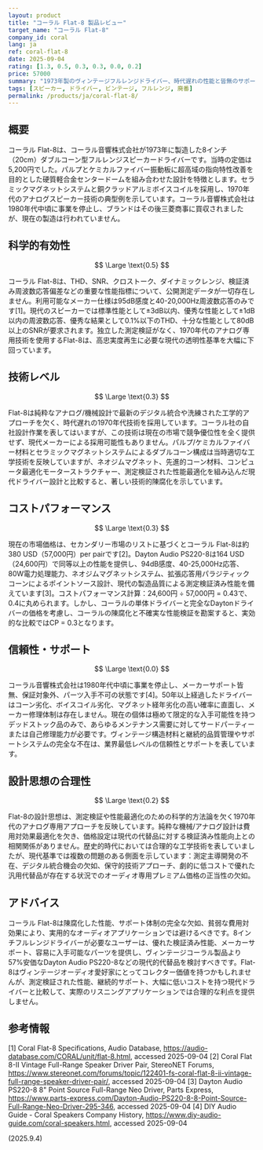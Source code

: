 ```yaml
---
layout: product
title: "コーラル Flat-8 製品レビュー"
target_name: "コーラル Flat-8"
company_id: coral
lang: ja
ref: coral-flat-8
date: 2025-09-04
rating: [1.3, 0.5, 0.3, 0.3, 0.0, 0.2]
price: 57000
summary: "1973年製のヴィンテージフルレンジドライバー、時代遅れの性能と皆無のサポート体制"
tags: [スピーカー, ドライバー, ビンテージ, フルレンジ, 廃番]
permalink: /products/ja/coral-flat-8/
---
```

## 概要

コーラル Flat-8は、コーラル音響株式会社が1973年に製造した8インチ（20cm）ダブルコーン型フルレンジスピーカードライバーです。当時の定価は5,200円でした。パルプとケミカルファイバー振動板に超高域の指向特性改善を目的とした硬質軽合金センタードームを組み合わせた設計を特徴とします。セラミックマグネットシステムと銅クラッドアルミボイスコイルを採用し、1970年代のアナログスピーカー技術の典型例を示しています。コーラル音響株式会社は1980年代中頃に事業を停止し、ブランドはその後三菱商事に買収されましたが、現在の製造は行われていません。

## 科学的有効性

$$ \Large \text{0.5} $$

コーラル Flat-8は、THD、SNR、クロストーク、ダイナミックレンジ、検証済み周波数応答偏差などの重要な性能指標について、公開測定データが一切存在しません。利用可能なメーカー仕様は95dB感度と40-20,000Hz周波数応答のみです[1]。現代のスピーカーでは標準性能として±3dB以内、優秀な性能として±1dB以内の周波数応答、優秀な結果として0.1%以下のTHD、十分な性能として80dB以上のSNRが要求されます。独立した測定検証がなく、1970年代のアナログ専用技術を使用するFlat-8は、高忠実度再生に必要な現代の透明性基準を大幅に下回っています。

## 技術レベル

$$ \Large \text{0.3} $$

Flat-8は純粋なアナログ/機械設計で最新のデジタル統合や洗練された工学的アプローチを欠く、時代遅れの1970年代技術を採用しています。コーラル社の自社設計作業を表してはいますが、この技術は現在の市場で競争優位性を全く提供せず、現代メーカーによる採用可能性もありません。パルプ/ケミカルファイバー材料とセラミックマグネットシステムによるダブルコーン構成は当時適切な工学技術を反映していますが、ネオジムマグネット、先進的コーン材料、コンピュータ最適化モーターストラクチャー、測定検証された性能最適化を組み込んだ現代ドライバー設計と比較すると、著しい技術的陳腐化を示しています。

## コストパフォーマンス

$$ \Large \text{0.3} $$

現在の市場価格は、セカンダリー市場のリストに基づくとコーラル Flat-8は約380 USD（57,000円）per pairです[2]。Dayton Audio PS220-8は164 USD（24,600円）で同等以上の性能を提供し、94dB感度、40-25,000Hz応答、80W電力処理能力、ネオジムマグネットシステム、拡張応答用パラジティックコーンによるポイントソース設計、現代の製造品質による測定検証済み性能を備えています[3]。コストパフォーマンス計算：24,600円 ÷ 57,000円 = 0.43で、0.4に丸められます。しかし、コーラルの単体ドライバーと完全なDaytonドライバーの価格を考慮し、コーラルの陳腐化と不確実な性能検証を勘案すると、実効的な比較ではCP = 0.3となります。

## 信頼性・サポート

$$ \Large \text{0.0} $$

コーラル音響株式会社は1980年代中頃に事業を停止し、メーカーサポート皆無、保証対象外、パーツ入手不可の状態です[4]。50年以上経過したドライバーはコーン劣化、ボイスコイル劣化、マグネット経年劣化の高い確率に直面し、メーカー修理体制は存在しません。現在の個体は極めて限定的な入手可能性を持つデッドストック品のみで、あらゆるメンテナンス需要に対してサードパーティーまたは自己修理能力が必要です。ヴィンテージ構造材料と継続的品質管理やサポートシステムの完全な不在は、業界最低レベルの信頼性とサポートを表しています。

## 設計思想の合理性

$$ \Large \text{0.2} $$

Flat-8の設計思想は、測定検証や性能最適化のための科学的方法論を欠く1970年代のアナログ専用アプローチを反映しています。純粋な機械/アナログ設計は費用対効果最適化を欠き、価格設定は現代の代替品に対する検証済み性能向上との相関関係がありません。歴史的時代においては合理的な工学技術を表していましたが、現代基準では複数の問題のある側面を示しています：測定主導開発の不在、デジタル統合機会の欠如、保守的技術アプローチ、劇的に低コストで優れた汎用代替品が存在する状況でのオーディオ専用プレミアム価格の正当性の欠如。

## アドバイス

コーラル Flat-8は陳腐化した性能、サポート体制の完全な欠如、貧弱な費用対効果により、実用的なオーディオアプリケーションでは避けるべきです。8インチフルレンジドライバーが必要なユーザーは、優れた検証済み性能、メーカーサポート、容易に入手可能なパーツを提供し、ヴィンテージコーラル製品より57%安価なDayton Audio PS220-8などの現代的代替品を検討すべきです。Flat-8はヴィンテージオーディオ愛好家にとってコレクター価値を持つかもしれませんが、測定検証された性能、継続的サポート、大幅に低いコストを持つ現代ドライバーと比較して、実際のリスニングアプリケーションでは合理的な利点を提供しません。

## 参考情報

[1] Coral Flat-8 Specifications, Audio Database, https://audio-database.com/CORAL/unit/flat-8.html, accessed 2025-09-04
[2] Coral Flat 8-II Vintage Full-Range Speaker Driver Pair, StereoNET Forums, https://www.stereonet.com/forums/topic/122401-fs-coral-flat-8-ii-vintage-full-range-speaker-driver-pair/, accessed 2025-09-04
[3] Dayton Audio PS220-8 8" Point Source Full-Range Neo Driver, Parts Express, https://www.parts-express.com/Dayton-Audio-PS220-8-8-Point-Source-Full-Range-Neo-Driver-295-346, accessed 2025-09-04
[4] DIY Audio Guide - Coral Speakers Company History, https://www.diy-audio-guide.com/coral-speakers.html, accessed 2025-09-04

(2025.9.4)